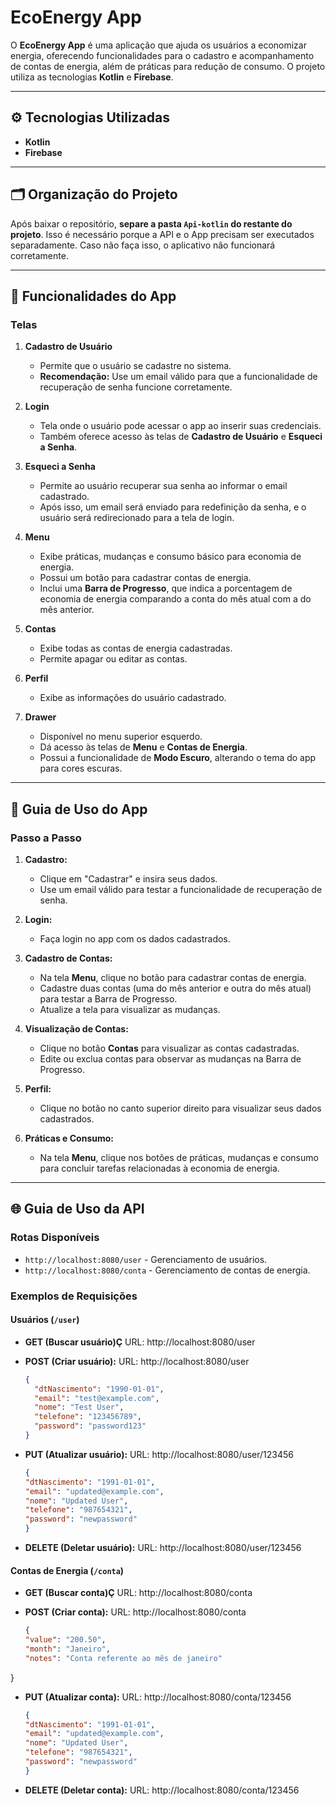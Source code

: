 # EcoEnergy App

O **EcoEnergy App** é uma aplicação que ajuda os usuários a economizar energia, oferecendo funcionalidades para o cadastro e acompanhamento de contas de energia, além de práticas para redução de consumo. O projeto utiliza as tecnologias **Kotlin** e **Firebase**.

---

## ⚙️ Tecnologias Utilizadas
- **Kotlin**
- **Firebase**

---

## 🗂 Organização do Projeto

Após baixar o repositório, **separe a pasta `Api-kotlin` do restante do projeto**. Isso é necessário porque a API e o App precisam ser executados separadamente. Caso não faça isso, o aplicativo não funcionará corretamente.

---

## 📱 Funcionalidades do App

### **Telas**
1. **Cadastro de Usuário**
   - Permite que o usuário se cadastre no sistema. 
   - **Recomendação:** Use um email válido para que a funcionalidade de recuperação de senha funcione corretamente.

2. **Login**
   - Tela onde o usuário pode acessar o app ao inserir suas credenciais.
   - Também oferece acesso às telas de **Cadastro de Usuário** e **Esqueci a Senha**.

3. **Esqueci a Senha**
   - Permite ao usuário recuperar sua senha ao informar o email cadastrado.
   - Após isso, um email será enviado para redefinição da senha, e o usuário será redirecionado para a tela de login.

4. **Menu**
   - Exibe práticas, mudanças e consumo básico para economia de energia.
   - Possui um botão para cadastrar contas de energia.
   - Inclui uma **Barra de Progresso**, que indica a porcentagem de economia de energia comparando a conta do mês atual com a do mês anterior.

5. **Contas**
   - Exibe todas as contas de energia cadastradas.
   - Permite apagar ou editar as contas.

6. **Perfil**
   - Exibe as informações do usuário cadastrado.

7. **Drawer**
   - Disponível no menu superior esquerdo.
   - Dá acesso às telas de **Menu** e **Contas de Energia**.
   - Possui a funcionalidade de **Modo Escuro**, alterando o tema do app para cores escuras.

---

## 📖 Guia de Uso do App

### **Passo a Passo**
1. **Cadastro:**
   - Clique em "Cadastrar" e insira seus dados.
   - Use um email válido para testar a funcionalidade de recuperação de senha.

2. **Login:**
   - Faça login no app com os dados cadastrados.

3. **Cadastro de Contas:**
   - Na tela **Menu**, clique no botão para cadastrar contas de energia.
   - Cadastre duas contas (uma do mês anterior e outra do mês atual) para testar a Barra de Progresso.
   - Atualize a tela para visualizar as mudanças.

4. **Visualização de Contas:**
   - Clique no botão **Contas** para visualizar as contas cadastradas.
   - Edite ou exclua contas para observar as mudanças na Barra de Progresso.

5. **Perfil:**
   - Clique no botão no canto superior direito para visualizar seus dados cadastrados.

6. **Práticas e Consumo:**
   - Na tela **Menu**, clique nos botões de práticas, mudanças e consumo para concluir tarefas relacionadas à economia de energia.

---

## 🌐 Guia de Uso da API

### **Rotas Disponíveis**
- `http://localhost:8080/user` - Gerenciamento de usuários.
- `http://localhost:8080/conta` - Gerenciamento de contas de energia.

### **Exemplos de Requisições**

#### **Usuários (`/user`)**

- **GET (Buscar usuário)Ç**
URL: http://localhost:8080/user

- **POST (Criar usuário):**
  URL: http://localhost:8080/user
  ```json
  {
    "dtNascimento": "1990-01-01",
    "email": "test@example.com",
    "nome": "Test User",
    "telefone": "123456789",
    "password": "password123"
  }
- **PUT (Atualizar usuário):**
URL: http://localhost:8080/user/123456
  ```json
  {
  "dtNascimento": "1991-01-01",
  "email": "updated@example.com",
  "nome": "Updated User",
  "telefone": "987654321",
  "password": "newpassword"
  }

- **DELETE (Deletar usuário):**
URL: http://localhost:8080/user/123456

#### **Contas de Energia (`/conta`)**

- **GET (Buscar conta)Ç**
URL: http://localhost:8080/conta

- **POST (Criar conta):**
  URL: http://localhost:8080/conta
  ```json
  {
  "value": "200.50",
  "month": "Janeiro",
  "notes": "Conta referente ao mês de janeiro"
}
- **PUT (Atualizar conta):**
URL: http://localhost:8080/conta/123456
  ```json
  {
  "dtNascimento": "1991-01-01",
  "email": "updated@example.com",
  "nome": "Updated User",
  "telefone": "987654321",
  "password": "newpassword"
  }
- **DELETE (Deletar conta):**
URL: http://localhost:8080/conta/123456
